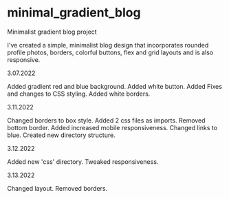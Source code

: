 # minimal_gradient_blog
Minimalist gradient blog project

I've created a simple, minimalist blog design that incorporates rounded profile photos, borders, colorful buttons, flex and grid layouts and is also responsive. 

3.07.2022

Added gradient red and blue background. Added white button. Added Fixes and changes to CSS styling. Added white borders.

3.11.2022

Changed borders to box style. Added 2 css files as imports. Removed bottom border. Added increased mobile responsiveness. Changed links to blue. Created new directory structure.

3.12.2022

Added new 'css' directory. Tweaked responsiveness.

3.13.2022

Changed layout. Removed borders.
